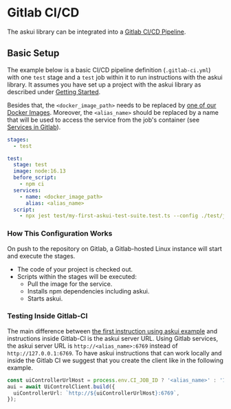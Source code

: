 # Gitlab CI/CD

The askui library can be integrated into a [Gitlab CI/CD Pipeline](https://docs.gitlab.com/ee/ci).

## Basic Setup

The example below is a basic CI/CD pipeline definition (`.gitlab-ci.yml`) with one `test` stage and a `test` job within it to run instructions with the askui library. It assumes you have set up a project with the askui library as described under [Getting Started](../02-Getting%20Started/write-your-first-instruction.md).

Besides that, the `<docker_image_path>` needs to be replaced by [one of our Docker Images](./askui-ui-controller-docker-images). Moreover, the `<alias_name>` should be replaced by a name that will be used to access the service from the job's container (see [Services in Gitlab](https://docs.gitlab.com/ee/ci/services/#define-services-in-the-gitlab-ciyml-file)).

```yml
stages:
  - test

test:
  stage: test
  image: node:16.13
  before_script:
    - npm ci
  services:
    - name: <docker_image_path>
      alias: <alias_name>
  script:
    - npx jest test/my-first-askui-test-suite.test.ts --config ./test/jest.config.ts 
```

### How This Configuration Works

On push to the repository on Gitlab, a Gitlab-hosted Linux instance will start and execute the stages.
- The code of your project is checked out.
- Scripts within the stages will be executed:
  - Pull the image for the service.
  - Installs npm dependencies including askui.
  - Starts askui.

### Testing Inside Gitlab-CI

The main difference between [the first instruction using askui example](../02-Getting%20Started/write-your-first-instruction.md) and instructions inside Gitlab-CI is the askui server URL. Using Gitlab services, the askui server URL is `http://<alias_name>:6769` instead of `http://127.0.0.1:6769`. To have askui instructions that can work locally and inside the Gitlab CI we suggest that you create the client like in the following example.

```typescript
const uiControllerUrlHost = process.env.CI_JOB_ID ? '<alias_name>' : '127.0.0.1';
aui = await UiControlClient.build({
  uiControllerUrl: `http://${uiControllerUrlHost}:6769`,
});
```
